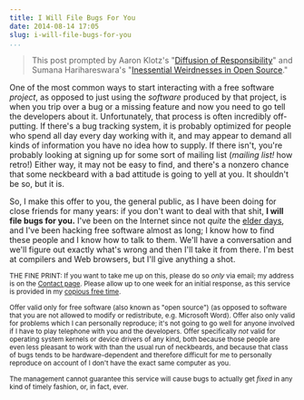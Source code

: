 ```yaml
---
title: I Will File Bugs For You
date: 2014-08-14 17:05
slug: i-will-file-bugs-for-you
...
```


> This post prompted by Aaron Klotz's
> "[Diffusion of Responsibility](http://dblohm7.ca/blog/2014/08/14/diffusion-of-responsibility/)"
> and Sumana Harihareswara's
> "[Inessential Weirdnesses in Open Source](http://www.harihareswara.net/sumana/2014/08/10/1)."

One of the most common ways to start interacting with a free software
*project*, as opposed to just using the *software* produced by that
project, is when you trip over a bug or a missing feature and now you
need to go tell the developers about it. Unfortunately, that process
is often incredibly off-putting. If there's a bug tracking system, it
is probably optimized for people who spend all day every day working
with it, and may appear to demand all kinds of information you have no
idea how to supply. If there isn't, you're probably looking at signing
up for some sort of mailing list (*mailing list!* how retro!) Either
way, it may not be easy to find, and there's a nonzero chance that
some neckbeard with a bad attitude is going to yell at you. It
shouldn't be so, but it is.

So, I make this offer to you, the general public, as I have been doing
for close friends for many years: if you don't want to deal with that
shit, **I will file bugs for you.** I've been on the Internet since
not *quite* the
[elder days](https://en.wikipedia.org/wiki/Eternal_September), and
I've been hacking free software almost as long; I know how to find
these people and I know how to talk to them. We'll have a conversation
and we'll figure out exactly what's wrong and then I'll take it from
there. I'm best at compilers and Web browsers, but I'll give anything
a shot.

<small>THE FINE PRINT: If you want to take me up on this, please do so
*only* via email; my address is on the [Contact page](/contact/).
Please allow up to one week for an initial response, as this service
is provided in my
[copious free time](https://en.wiktionary.org/wiki/copious_free_time).</small>

<small>Offer valid only for free software (also known as "open
source") (as opposed to software that you are not allowed to modify or
redistribute, e.g. Microsoft Word). Offer also only valid for problems
which I can personally reproduce; it's not going to go well for anyone
involved if I have to play telephone with you and the
developers. Offer specifically *not* valid for operating system
kernels or device drivers of any kind, both because those people are
even less pleasant to work with than the usual run of neckbeards, and
because that class of bugs tends to be hardware-dependent and
therefore difficult for me to personally reproduce on account of I
don't have the exact same computer as you.</small>

<small>The management cannot guarantee this service will cause bugs to
actually get *fixed* in any kind of timely fashion, or, in fact,
ever.</small>
